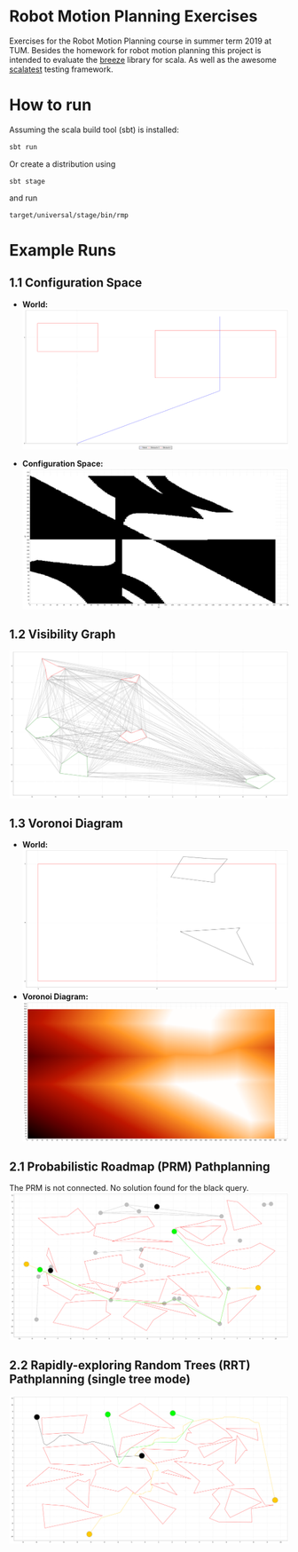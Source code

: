 # Robot Motion Planning Exercises
Exercises for the Robot Motion Planning course in summer term 2019 at TUM.
Besides the homework for robot motion planning this project is intended to evaluate the [breeze](https://github.com/scalanlp/breeze) library
for scala. As well as the awesome [scalatest](http://www.scalatest.org/) testing framework.

# How to run
Assuming the scala build tool (sbt) is installed:
```bash
sbt run
```

Or create a distribution using
```
sbt stage
```
and run
```
target/universal/stage/bin/rmp
```

# Example Runs
## 1.1 Configuration Space

- __World:__
![World](ex/cs_world.png)

- __Configuration Space:__
![Configuration Space](ex/cs.png)

## 1.2 Visibility Graph
![Visibility Graph](ex/visibility_graph.png)

## 1.3 Voronoi Diagram
- __World:__
![World](ex/voronoi_world.png)
- __Voronoi Diagram:__
![Voronoi](ex/voronoi.png)

## 2.1 Probabilistic Roadmap (PRM) Pathplanning
The PRM is not connected. No solution found for the black query.
![PRM](ex/prm.png)

## 2.2 Rapidly-exploring Random Trees (RRT) Pathplanning (single tree mode)
![RRT](ex/rrt_single.png)
